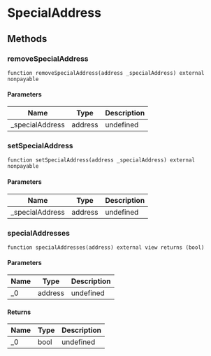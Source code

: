 # SpecialAddress









## Methods

### removeSpecialAddress

```solidity
function removeSpecialAddress(address _specialAddress) external nonpayable
```





#### Parameters

| Name | Type | Description |
|---|---|---|
| _specialAddress | address | undefined |

### setSpecialAddress

```solidity
function setSpecialAddress(address _specialAddress) external nonpayable
```





#### Parameters

| Name | Type | Description |
|---|---|---|
| _specialAddress | address | undefined |

### specialAddresses

```solidity
function specialAddresses(address) external view returns (bool)
```





#### Parameters

| Name | Type | Description |
|---|---|---|
| _0 | address | undefined |

#### Returns

| Name | Type | Description |
|---|---|---|
| _0 | bool | undefined |




